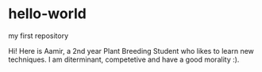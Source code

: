 # hello-world
my first repository

Hi!
Here is Aamir, a 2nd year Plant Breeding Student who likes to learn new techniques.
I am diterminant, competetive and have a good morality :).
